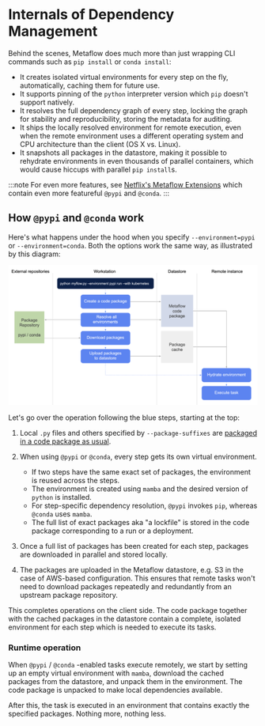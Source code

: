 
# Internals of Dependency Management

Behind the scenes, Metaflow does much more than just wrapping CLI commands such as
`pip install` or `conda install`:

- It creates isolated virtual environments for every step on the fly, automatically,
  caching them for future use.
- It supports pinning of the `python` interpreter version which `pip` doesn't
  support natively.
- It resolves the full dependency graph of every step, locking the graph for
  stability and reproducibility, storing the metadata for auditing.
- It ships the locally resolved environment for remote execution, even when
  the remote environment uses a different operating system and CPU architecture
  than the client (OS X vs. Linux).
- It snapshots all packages in the datastore, making it possible to rehydrate
  environments in even thousands of parallel containers, which would cause
  hiccups with parallel `pip install`s.

:::note
For even more features, see [Netflix's Metaflow
Extensions](https://github.com/Netflix/metaflow-nflx-extensions) which contain even
more featureful `@pypi` and `@conda`.
:::

## How `@pypi` and `@conda` work

Here's what happens under the hood when you specify `--environment=pypi` or
`--environment=conda`. Both the options work the same way, as illustrated by
this diagram:

![package ecosystem](/assets/dependency-internals.png)

Let's go over the operation following the blue steps, starting at the top:

1. Local `.py` files and others specified by `--package-suffixes` are [packaged
   in a code package as usual](/scaling/dependencies/project-structure).

2. When using `@pypi` or `@conda`, every step gets its own virtual environment.
   
   - If two steps have the same exact set of packages, the environment is
   reused across the steps.
   - The environment is created using `mamba` and the
   desired version of `python` is installed.
   - For step-specific dependency resolution, `@pypi` invokes
   `pip`, whereas `@conda` uses `mamba`.
   - The full list of exact packages aka "a lockfile" is stored in the
   code package corresponding to a run or a deployment.

3. Once a full list of packages has been created for each step, 
   packages are downloaded in parallel and stored locally.

4. The packages are uploaded in the Metaflow datastore, e.g. S3 in the case
   of AWS-based configuration. This ensures that remote tasks won't need to
   download packages repeatedly and redundantly from an upstream package
   repository.

This completes operations on the client side. The
code package together with the cached packages in the datastore contain
a complete, isolated environment for each step which is needed to
execute its tasks.

### Runtime operation

When `@pypi` / `@conda` -enabled tasks execute remotely, we start by
setting up an empty virtual environment with `mamba`, download the
cached packages from the datastore, and unpack them in the environment.
The code package is unpacked to make local dependencies available.

After this, the task is executed in an environment that contains
exactly the specified packages. Nothing more, nothing less.


